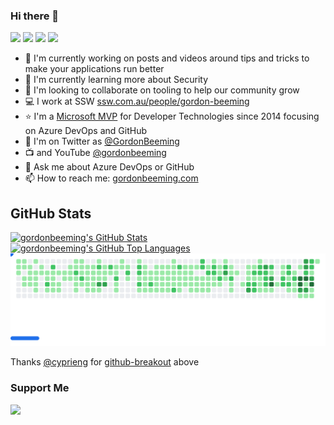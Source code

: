 ### Hi there 👋

[![](https://img.shields.io/badge/-@GordonBeeming-181717?style=flat-square&logo=GitHub&logoColor=white&link=https://github.com/gordonbeeming)](https://github.com/gordonbeeming)
[![](https://img.shields.io/badge/-@GordonBeeming-1a8cd8?style=flat-square&logo=Twitter&logoColor=white&link=https://twitter.com/GordonBeeming)](https://twitter.com/GordonBeeming)
[![](https://img.shields.io/badge/-Gordon%20Beeming-0a65c1?style=flat-square&logo=Linkedin&logoColor=white&link=https://www.linkedin.com/in/gordon-beeming/)](https://www.linkedin.com/in/gordon-beeming/)
[![](https://img.shields.io/badge/-@GordonBeeming-fe0000?style=flat-square&logo=YouTube&logoColor=white&link=https://www.youtube.com/@gordonbeeming)](https://www.youtube.com/@gordonbeeming)

- 🔭 I'm currently working on posts and videos around tips and tricks to make your applications run better
- 🌱 I'm currently learning more about Security
- 👯 I'm looking to collaborate on tooling to help our community grow
- 💻 I work at SSW [ssw.com.au/people/gordon-beeming](https://www.ssw.com.au/people/gordon-beeming)
- ⭐ I'm a [Microsoft MVP](https://mvp.microsoft.com/en-us/PublicProfile/5000879) for Developer Technologies since 2014 focusing on Azure DevOps and GitHub
- 🐤 I'm on Twitter as [@GordonBeeming](https://twitter.com/GordonBeeming) 
- 📺 and YouTube [@gordonbeeming](https://www.youtube.com/@gordonbeeming)
- 💬 Ask me about Azure DevOps or GitHub
- 📫 How to reach me: [gordonbeeming.com](https://gordonbeeming.com/)

## GitHub Stats

<a href='https://github.com/gordonbeeming'>
  <picture>
    <source media="(prefers-color-scheme: light)" srcset="https://github-readme-stats-sigma-five.vercel.app/api?username=gordonbeeming&show_icons=true&count_private=true">
    <img alt="gordonbeeming's GitHub Stats" src="https://github-readme-stats-sigma-five.vercel.app/api?username=gordonbeeming&show_icons=true&theme=dark&count_private=true">
  </picture>
</a>

<a href='https://github.com/gordonbeeming'>
  <picture>
    <source media="(prefers-color-scheme: light)" srcset="https://github-readme-stats-sigma-five.vercel.app/api/top-langs/?username=gordonbeeming&layout=compact">
    <img alt="gordonbeeming's GitHub Top Languages" src="https://github-readme-stats-sigma-five.vercel.app/api/top-langs/?username=gordonbeeming&theme=dark&layout=compact">
  </picture>
</a>

<picture>
  <source
    media="(prefers-color-scheme: dark)"
    srcset="images/breakout-dark.svg"
  />
  <source
    media="(prefers-color-scheme: light)"
    srcset="images/breakout-light.svg"
  />
  <img alt="Breakout Game" src="images/breakout-light.svg" />
</picture>

Thanks [@cyprieng](https://github.com/cyprieng) for [github-breakout](https://github.com/cyprieng/github-breakout) above

### Support Me

<a href="https://www.buymeacoffee.com/gordonbeeming"><img src="https://cdn.buymeacoffee.com/buttons/v2/default-yellow.png" width="200" /></a>
